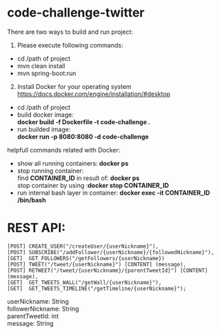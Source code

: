 # code-challenge-twitter

There are two ways to build and run project:
1. Please execute following commands:
- cd /path of project
- mvn clean install
- mvn spring-boot:run
2. Install Docker for your operating system
https://docs.docker.com/engine/installation/#desktop
- cd /path of project
- build docker image: <br><b>docker build -f Dockerfile -t code-challenge .</b>
- run builded image: <br><b>docker run -p 8080:8080 -d  code-challenge</b>



helpfull commands related with Docker:
- show all running containers: <b>docker ps</b>
- stop running container:
    <br>find <b>CONTAINER_ID</b> in result of: <b>docker ps</b>
    <br>stop container by using       :<b>docker stop CONTAINER_ID</b>
- run internal bash layer in container: <b>docker exec -it CONTAINER_ID  /bin/bash</b>

# REST API:
    [POST] CREATE_USER("/createUser/{userNickname}"),
    [POST] SUBSCRIBE("/addFollower/{userNickname}/{followedNickname}"),
    [GET]  GET_FOLLOWERS("/getFollowers/{userNickname})
    [POST] TWEET("/tweet/{userNickname}") [CONTENT] (message),
    [POST] RETWEET("/tweet/{userNickname}/{parentTweetId}") [CONTENT] (message),
    [GET]  GET_TWEETS_WALL("/getWall/{userNickname}"),
    [GET]  GET_TWEETS_TIMELINE("/getTimeline/{userNickname}");
    
userNickname: String</br>
followerNickname: String</br>
parentTweetId: int</br>
message: String
